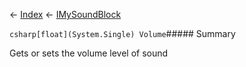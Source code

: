 ← [Index](Api-Index) ← [IMySoundBlock](SpaceEngineers.Game.ModAPI.Ingame.IMySoundBlock)

```csharp[float](System.Single) Volume```##### Summary

Gets or sets the volume level of sound

